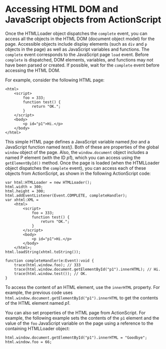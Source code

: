 # Accessing HTML DOM and JavaScript objects from ActionScript

Once the HTMLLoader object dispatches the `complete` event, you can access all
the objects in the HTML DOM (document object model) for the page. Accessible
objects include display elements (such as `div` and `p` objects in the page) as
well as JavaScript variables and functions. The `complete` event corresponds to
the JavaScript page `load` event. Before `complete` is dispatched, DOM elements,
variables, and functions may not have been parsed or created. If possible, wait
for the `complete` event before accessing the HTML DOM.

For example, consider the following HTML page:

    <html>
    	<script>
    		foo = 333;
    		function test() {
    			return "OK.";
    		}
    	</script>
    	<body>
    		<p id="p1">Hi.</p>
    	</body>
    </html>

This simple HTML page defines a JavaScript variable named _foo_ and a JavaScript
function named _test()_. Both of these are properties of the global `window`
object of the page. Also, the `window.document` object includes a named P
element (with the ID _p1_), which you can access using the `getElementById()`
method. Once the page is loaded (when the HTMLLoader object dispatches the
`complete` event), you can access each of these objects from ActionScript, as
shown in the following ActionScript code:

    var html:HTMLLoader = new HTMLLoader();
    html.width = 300;
    html.height = 300;
    html.addEventListener(Event.COMPLETE, completeHandler);
    var xhtml:XML =
    	<html>
    		<script>
    			foo = 333;
    			function test() {
    				return "OK.";
    			}
    		</script>
    		<body>
    			<p id="p1">Hi.</p>
    		</body>
    	</html>;
    html.loadString(xhtml.toString());

    function completeHandler(e:Event):void {
    	trace(html.window.foo); // 333
    	trace(html.window.document.getElementById("p1").innerHTML); // Hi.
    	trace(html.window.test()); // OK.
    }

To access the content of an HTML element, use the `innerHTML` property. For
example, the previous code uses
`html.window.document.getElementById("p1").innerHTML` to get the contents of the
HTML element named _p1_.

You can also set properties of the HTML page from ActionScript. For example, the
following example sets the contents of the `p1` element and the value of the
`foo` JavaScript variable on the page using a reference to the containing
HTMLLoader object:

    html.window.document.getElementById("p1").innerHTML = "Goodbye";
    html.window.foo = 66;
